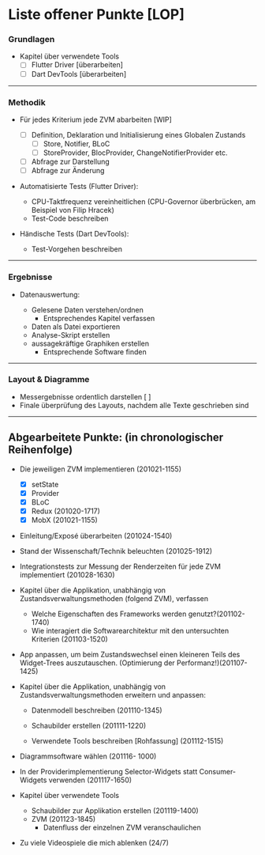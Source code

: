# Liste offener Punkte [LOP]

### Grundlagen

* Kapitel über verwendete Tools
  * [ ] Flutter Driver [überarbeiten]
  * [ ] Dart DevTools [überarbeiten]

---

### Methodik

* Für jedes Kriterium jede ZVM abarbeiten [WIP]
  * [ ] Definition, Deklaration und Initialisierung eines Globalen Zustands
    * [ ] Store, Notifier, BLoC
    * [ ] StoreProvider, BlocProvider, ChangeNotifierProvider etc.
  * [ ] Abfrage zur Darstellung
  * [ ] Abfrage zur Änderung

* Automatisierte Tests (Flutter Driver):
  * CPU-Taktfrequenz vereinheitlichen (CPU-Governor überbrücken, am Beispiel von Filip Hracek)
  * Test-Code beschreiben
  
* Händische Tests (Dart DevTools):
  * Test-Vorgehen beschreiben

---

### Ergebnisse

* Datenauswertung:

  * Gelesene Daten verstehen/ordnen
    * Entsprechendes Kapitel verfassen
  * Daten als Datei exportieren
  * Analyse-Skript erstellen
  * aussagekräftige Graphiken erstellen
    * Entsprechende Software finden

---

### Layout & Diagramme

* Messergebnisse ordentlich darstellen [ ]
* Finale überprüfung des Layouts, nachdem alle Texte geschrieben sind
  
---

## Abgearbeitete Punkte: (in chronologischer Reihenfolge)

* Die jeweiligen ZVM implementieren (201021-1155)
  * [x] setState
  * [x] Provider
  * [x] BLoC
  * [x] Redux (201020-1717)
  * [x] MobX (201021-1155)

* Einleitung/Exposé überarbeiten (201024-1540)

* Stand der Wissenschaft/Technik beleuchten (201025-1912)

* Integrationstests zur Messung der Renderzeiten für jede ZVM implementiert (201028-1630)
  
* Kapitel über die Applikation, unabhängig von Zustandsverwaltungsmethoden (folgend ZVM), verfassen
  * Welche Eigenschaften des Frameworks werden genutzt?(201102-1740)
  * Wie interagiert die Softwarearchitektur mit den untersuchten Kriterien (201103-1520)

* App anpassen, um beim Zustandswechsel einen kleineren Teils des Widget-Trees auszutauschen. (Optimierung der Performanz!)(201107-1425)

* Kapitel über die Applikation, unabhängig von Zustandsverwaltungsmethoden erweitern und anpassen:
  * Datenmodell beschreiben (201110-1345)
  * Schaubilder erstellen (201111-1220)

  * Verwendete Tools beschreiben [Rohfassung] (201112-1515)

* Diagrammsoftware wählen (201116- 1000)

* In der Providerimplementierung Selector-Widgets statt Consumer-Widgets verwenden (201117-1650)

* Kapitel über verwendete Tools
  * Schaubilder zur Applikation erstellen (201119-1400)
  * ZVM (201123-1845)
    * Datenfluss der einzelnen ZVM veranschaulichen

* Zu viele Videospiele die mich ablenken (24/7)